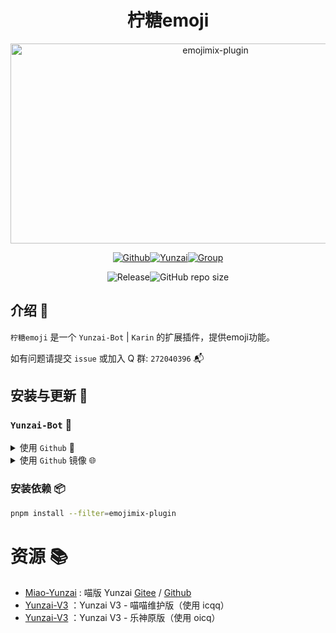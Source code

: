 # <h1 align="center">柠糖emoji</h1>

<div align="center">
<img src="https://socialify.git.ci/CandriaJS/emojimix-plugin/image?description=1&forks=1&issues=1&language=1&name=1&owner=1&pulls=1&stargazers=1&theme=Light" alt="emojimix-plugin" width="640" height="320" />
<!-- <img src="https://api.wuliya.cn/api/count?name=emojimix-plugin&type=img&theme=gelbooru" alt="柠糖emoji"> -->

<a href="https://github.com/CandriaJS/emojimix-plugin"><img src="https://img.shields.io/badge/Github-柠糖emoji-black?style=flat-square&logo=github" alt="Github"></a><a href="https://gitee.com/Le-niao/Yunzai-Bot"><img src="https://img.shields.io/badge/云崽-v3.0.0-black?style=flat-square&logo=dependabot" alt="Yunzai"></a><a href="https://qm.qq.com/q/gBs8Ri3nIQ"><img src="https://img.shields.io/badge/group-272040396-blue" alt="Group"></a>

<img alt="Release" src="https://badgen.net/github/release/CandriaJS/emojimix-plugin/stable"><img alt="GitHub repo size" src="https://img.shields.io/github/repo-size/CandriaJS/emojimix-plugin">


</div>

## 介绍 📝
`柠糖emoji` 是一个 `Yunzai-Bot` | `Karin` 的扩展插件，提供emoji功能。

如有问题请提交 `issue` 或加入 Q 群: `272040396` 📬

## 安装与更新 🔧

### <code>Yunzai-Bot</code> 🚀
   
<details>
<summary>使用 <code>Github</code> 🐙</summary>

```bash
git clone --depth=1 https://github.com/CandriaJS/emojimix-plugin ./plugins/emojimix-plugin/
```
</details>
<details>
<summary>使用 <code>Github</code> 镜像 🌐</summary>

```bash
git clone --depth=1 https://gh.wuliya.xin/https://github.com/CandriaJS/emojimix-plugin ./plugins/emojimix-plugin/
```
</details>


### 安装依赖 📦
```bash
pnpm install --filter=emojimix-plugin
```



# 资源 📚

- [Miao-Yunzai](https://github.com/yoimiya-kokomi/Miao-Yunzai) : 喵版 Yunzai [Gitee](https://gitee.com/yoimiya-kokomi/Miao-Yunzai) / [Github](https://github.com/yoimiya-kokomi/Miao-Yunzai)
- [Yunzai-V3](https://github.com/yoimiya-kokomi/Yunzai-Bot) ：Yunzai V3 - 喵喵维护版（使用 icqq）
- [Yunzai-V3](https://gitee.com/Le-niao/Yunzai-Bot) ：Yunzai V3 - 乐神原版（使用 oicq）
